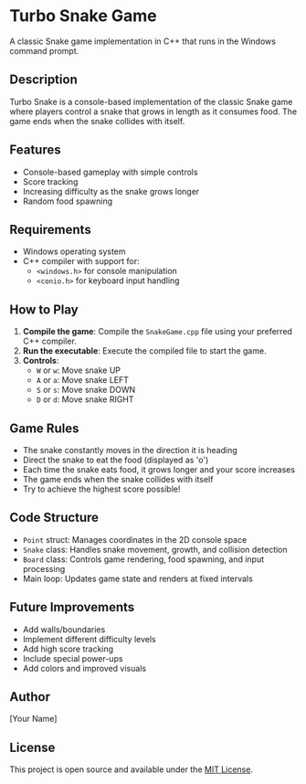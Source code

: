 # Turbo Snake Game

A classic Snake game implementation in C++ that runs in the Windows command prompt.

## Description

Turbo Snake is a console-based implementation of the classic Snake game where players control a snake that grows in length as it consumes food. The game ends when the snake collides with itself.

## Features

- Console-based gameplay with simple controls
- Score tracking
- Increasing difficulty as the snake grows longer
- Random food spawning

## Requirements

- Windows operating system
- C++ compiler with support for:
  - `<windows.h>` for console manipulation
  - `<conio.h>` for keyboard input handling

## How to Play

1. **Compile the game**: Compile the `SnakeGame.cpp` file using your preferred C++ compiler.
2. **Run the executable**: Execute the compiled file to start the game.
3. **Controls**:
   - `W` or `w`: Move snake UP
   - `A` or `a`: Move snake LEFT
   - `S` or `s`: Move snake DOWN
   - `D` or `d`: Move snake RIGHT

## Game Rules

- The snake constantly moves in the direction it is heading
- Direct the snake to eat the food (displayed as 'o')
- Each time the snake eats food, it grows longer and your score increases
- The game ends when the snake collides with itself
- Try to achieve the highest score possible!

## Code Structure

- `Point` struct: Manages coordinates in the 2D console space
- `Snake` class: Handles snake movement, growth, and collision detection
- `Board` class: Controls game rendering, food spawning, and input processing
- Main loop: Updates game state and renders at fixed intervals

## Future Improvements

- Add walls/boundaries
- Implement different difficulty levels
- Add high score tracking
- Include special power-ups
- Add colors and improved visuals

## Author

[Your Name]

## License

This project is open source and available under the [MIT License](LICENSE).